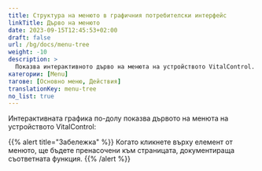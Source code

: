 ```yaml
---
title: Структура на менюто в графичния потребителски интерфейс
linkTitle: Дърво на менюто
date: 2023-09-15T12:45:53+02:00
draft: false
url: /bg/docs/menu-tree
weight: -10
description: >
  Показва интерактивното дърво на менюта на устройството VitalControl.
категории: [Menu]
тагове: [Основно меню, Действия]
translationKey: menu-tree
no_list: true
---
```


Интерактивната графика по-долу показва дървото на менюта на устройството VitalControl:

{{% alert title="Забележка" %}}
Когато кликнете върху елемент от менюто, ще бъдете пренасочени към страницата, документираща съответната функция.
{{% /alert %}}

<object data="menu-tree.svg" type="image/svg+xml" width="1100" >
</object>

